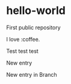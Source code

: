 hello-world
====

First public repository

I love :coffee.

Test test test

New entry

New entry in Branch
